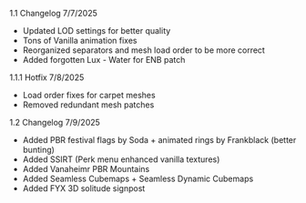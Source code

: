 1.1 Changelog 7/7/2025

- Updated LOD settings for better quality
- Tons of Vanilla animation fixes
- Reorganized separators and mesh load order to be more correct
- Added forgotten Lux - Water for ENB patch

1.1.1 Hotfix 7/8/2025

- Load order fixes for carpet meshes
- Removed redundant mesh patches

1.2 Changelog 7/9/2025

- Added PBR festival flags by Soda + animated rings by Frankblack (better bunting)
- Added SSIRT (Perk menu enhanced vanilla textures)
- Added Vanaheimr PBR Mountains
- Added Seamless Cubemaps + Seamless Dynamic Cubemaps
- Added FYX 3D solitude signpost
